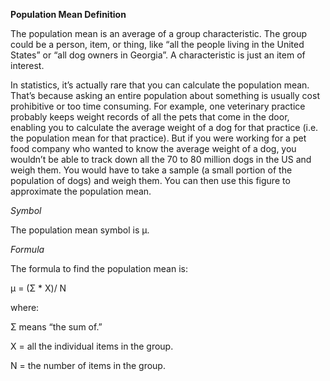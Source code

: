 **Population Mean Definition**

The population mean is an average of a group characteristic. The group could be a person, item, or thing, like “all the people living in the United States” or “all dog owners in Georgia”. A characteristic is just an item of interest.

In statistics, it’s actually rare that you can calculate the population mean. That’s because asking an entire population about something is usually cost prohibitive or too time consuming. For example, one veterinary practice probably keeps weight records of all the pets that come in the door, enabling you to calculate the average weight of a dog for that practice (i.e. the population mean for that practice). But if you were working for a pet food company who wanted to know the average weight of a dog, you wouldn’t be able to track down all the 70 to 80 million dogs in the US and weigh them. You would have to take a sample (a small portion of the population of dogs) and weigh them. You can then use this figure to approximate the population mean.

*Symbol*

The population mean symbol is μ.

*Formula*

The formula to find the population mean is:

μ = (Σ * X)/ N

where:

Σ means “the sum of.”

X = all the individual items in the group.

N = the number of items in the group.

